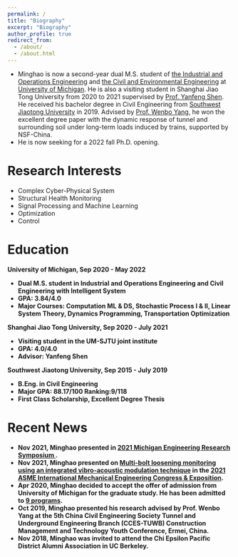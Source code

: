 ```yaml
---
permalink: /
title: "Biography"
excerpt: "Biography"
author_profile: true
redirect_from: 
  - /about/
  - /about.html
---
```




* Minghao is now a second-year dual M.S. student of [the Industrial and Operations Engineering](https://ioe.engin.umich.edu/) and [the Civil and Environmental Engineering](https://cee.engin.umich.edu/) at [University of Michigan](https://umich.edu/). He is also a visiting student in Shanghai Jiao Tong University from 2020 to 2021 supervised by [Prof. Yanfeng Shen](https://amis.sjtu.edu.cn/En/Content?w=129&p=96). He received his bachelor degree in Civil Engineering from [Southwest Jiaotong University](https://english.swjtu.edu.cn/) in 2019. Advised by [Prof. Wenbo Yang](http://userweb.swjtu.edu.cn/userweb/ywb1179/english.htm), he won the excellent degree paper with the dynamic response of tunnel and surrounding soil under long-term loads induced by trains, supported by NSF-China.
* He is now seeking for a 2022 fall Ph.D. opening. 

# Research Interests
* Complex Cyber-Physical System
* Structural Health Monitoring
* Signal Processing and Machine Learning
* Optimization
* Control


# Education
<b>University of Michigan, Sep 2020 - May 2022
* Dual M.S. student in Industrial and Operations Engineering and Civil Engineering with Intelligent System
* GPA: 3.84/4.0
* Major Courses: Computation ML & DS, Stochastic Process I & II, Linear System Theory, Dynamics Programming, Transportation Optimization 
  
<b> Shanghai Jiao Tong University, Sep 2020 - July 2021
* Visiting student in the UM-SJTU joint institute
* GPA: 4.0/4.0
* Advisor: Yanfeng Shen
  
<b> Southwest Jiaotong University, Sep 2015 - July 2019
* B.Eng. in Civil Engineering
* Major GPA: 88.17/100 Ranking:9/118
* First Class Scholarship, Excellent Degree Thesis


# Recent News
* Nov 2021, Minghao presented in [2021 Michigan Engineering Research Symposium ](https://ers.engin.umich.edu/). 
* Nov 2021, Minghao presented on [Multi-bolt loosening monitoring using an integrated vibro-acoustic modulation technique](https://drive.google.com/file/d/1YmTo6sdOVJ44JbfnHd3MnJmkRb6pPZ2h/view?usp=sharing) in the [2021 ASME International Mechanical Engineering Congress & Exposition](https://asme.pinetec.com/imece2021/). 
* Apr 2020, Minghao decided to accept the offer of admission from University of Michigan for the graduate study. He has been admitted to [9 programs](http://goatman1.github.io/files/OfferCollection-M.Chen.pdf).
* Oct 2019, Minghao presented his research advised by Prof. Wenbo Yang at the 5th China Civil Engineering Society Tunnel and Underground Engineering Branch (CCES-TUWB) Construction Management and Technology Youth Conference, Ermei, China.
* Nov 2018, Minghao was invited to attend the Chi Epsilon Pacific District Alumni Association in UC Berkeley.


